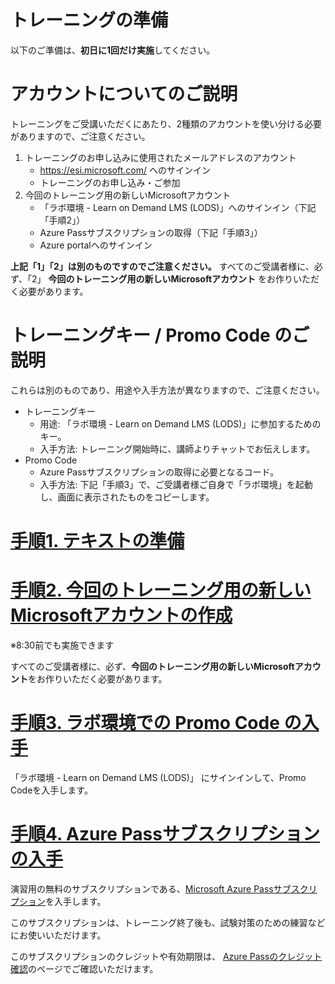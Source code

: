 # トレーニングの準備

以下のご準備は、**初日に1回だけ実施**してください。

# アカウントについてのご説明

トレーニングをご受講いただくにあたり、2種類のアカウントを使い分ける必要がありますので、ご注意ください。

1. トレーニングのお申し込みに使用されたメールアドレスのアカウント
   - https://esi.microsoft.com/ へのサインイン
   - トレーニングのお申し込み・ご参加
2. 今回のトレーニング用の新しいMicrosoftアカウント
   - 「ラボ環境 - Learn on Demand LMS (LODS)」へのサインイン（下記「手順2」）
   - Azure Passサブスクリプションの取得（下記「手順3」）
   - Azure portalへのサインイン

**上記「1」「2」は別のものですのでご注意ください。**
すべてのご受講者様に、必ず、「2」 **今回のトレーニング用の新しいMicrosoftアカウント** をお作りいただく必要があります。

# トレーニングキー / Promo Code のご説明

これらは別のものであり、用途や入手方法が異なりますので、ご注意ください。

- トレーニングキー
  - 用途: 「ラボ環境 - Learn on Demand LMS (LODS)」に参加するためのキー。
  - 入手方法: トレーニング開始時に、講師よりチャットでお伝えします。
- Promo Code
  - Azure Passサブスクリプションの取得に必要となるコード。
  - 入手方法: 下記「手順3」で、ご受講者様ご自身で「ラボ環境」を起動し、画面に表示されたものをコピーします。

# [手順1. テキストの準備](skillpipe.md)

# [手順2. 今回のトレーニング用の新しいMicrosoftアカウントの作成](msa.md)

※8:30前でも実施できます

すべてのご受講者様に、必ず、**今回のトレーニング用の新しいMicrosoftアカウント**をお作りいただく必要があります。

# [手順3. ラボ環境での Promo Code の入手](lods.md)

「ラボ環境 - Learn on Demand LMS (LODS)」 にサインインして、Promo Codeを入手します。

# [手順4. Azure Passサブスクリプションの入手](azurepass.md)

演習用の無料のサブスクリプションである、[Microsoft Azure Passサブスクリプション](azurepass.md)を入手します。

このサブスクリプションは、トレーニング終了後も、試験対策のための練習などにお使いいただけます。

このサブスクリプションのクレジットや有効期限は、
[Azure Passのクレジット確認](https://www.microsoftazuresponsorships.com/balance)のページでご確認いただけます。

